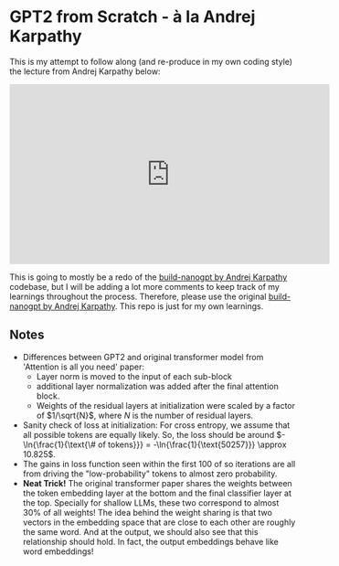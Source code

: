 # GPT2 from Scratch - à la Andrej Karpathy
This is my attempt to follow along (and re-produce in my own coding style) the lecture from Andrej Karpathy below:
<iframe width="560" height="315" src="https://www.youtube.com/embed/l8pRSuU81PU?si=KDl_uFi2CL-RMPw6" title="YouTube video player" frameborder="0" allow="accelerometer; autoplay; clipboard-write; encrypted-media; gyroscope; picture-in-picture; web-share" referrerpolicy="strict-origin-when-cross-origin" allowfullscreen></iframe>

This is going to mostly be a redo of the [build-nanogpt by Andrej Karpathy](https://github.com/karpathy/build-nanogpt) codebase, but I will be adding a lot more comments to keep track of my learnings throughout the process. Therefore, please use the original [build-nanogpt by Andrej Karpathy](https://github.com/karpathy/build-nanogpt). This repo is just for my own learnings.

## Notes
- Differences between GPT2 and original transformer model from 'Attention is all you need' paper:
  - Layer norm is moved to the input of each sub-block
  - additional layer normalization was added after the final attention block.
  - Weights of the residual layers at initialization were scaled by a factor of $1/\sqrt{N}$, where $N$ is the number of residual layers.
- Sanity check of loss at initialization: For cross entropy, we assume that all possible tokens are equally likely. So, the loss should be around $-\ln{\frac{1}{\text{\# of tokens}}} = -\ln{\frac{1}{\text{50257}}} \approx 10.825$.
- The gains in loss function seen within the first 100 of so iterations are all from driving the "low-probability" tokens to almost zero probability.
- **Neat Trick!** The original transformer paper shares the weights between the token embedding layer at the bottom and the final classifier layer at the top. Specially for shallow LLMs, these two correspond to almost $30\%$ of all weights! The idea behind the weight sharing is that two vectors in the embedding space that are close to each other are roughly the same word. And at the output, we should also see that this relationship should hold. In fact, the output embeddings behave like word embeddings!